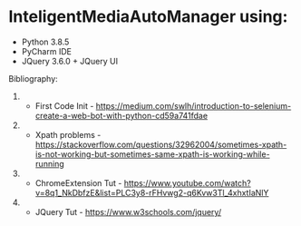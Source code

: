 # InteligentMediaAutoManager using:

- Python 3.8.5
- PyCharm IDE
- JQuery 3.6.0 + JQuery UI 

Bibliography:

1. - First Code Init -
https://medium.com/swlh/introduction-to-selenium-create-a-web-bot-with-python-cd59a741fdae
2. - Xpath problems -
    https://stackoverflow.com/questions/32962004/sometimes-xpath-is-not-working-but-sometimes-same-xpath-is-working-while-running
     
3. - ChromeExtension Tut -
    https://www.youtube.com/watch?v=8q1_NkDbfzE&list=PLC3y8-rFHvwg2-q6Kvw3Tl_4xhxtIaNlY
     
4. - JQuery Tut -
    https://www.w3schools.com/jquery/